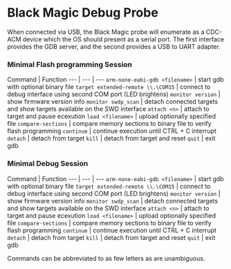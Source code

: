 # Black Magic Debug Probe

When connected via USB, the Black Magic probe will enumerate as a CDC-ACM device which the OS should present as a serial port. The first interface provides the GDB server, and the second provides a USB to UART adapter.

### Minimal Flash programming Session

Command | Function
--- | --- | ---
`arm-none-eabi-gdb <filename>` | start gdb with optional binary file
`target extended-remote \\.\COM15` | connect to debug interface using second COM port (LED brightens)
`monitor version` | show firmware version info
`monitor swdp_scan` | detach connected targets and show targets available on the SWD interface
`attach <n>` | attach to target and pause ecexution
`load <filename>` | upload optionally specified file
`compare-sections` | compare memory sections to binary file to verify flash programming
`continue` | continue execution until CTRL + C interrupt
`detach` | detach from target
`kill` | detach from target and reset
`quit` | exit gdb


### Minimal Debug Session

Command | Function
--- | --- | ---
`arm-none-eabi-gdb <filename>` | start gdb with optional binary file
`target extended-remote \\.\COM15` | connect to debug interface using second COM port (LED brightens)
`monitor version` | show firmware version info
`monitor swdp_scan` | detach connected targets and show targets available on the SWD interface
`attach <n>` | attach to target and pause ecexution
`load <filename>` | upload optionally specified file
`compare-sections` | compare memory sections to binary file to verify flash programming
`continue` | continue execution until CTRL + C interrupt
`detach` | detach from target
`kill` | detach from target and reset
`quit` | exit gdb


Commands can be abbreviated to as few letters as are unambiguous. 
